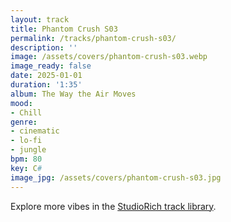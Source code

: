 ```yaml
---
layout: track
title: Phantom Crush S03
permalink: /tracks/phantom-crush-s03/
description: ''
image: /assets/covers/phantom-crush-s03.webp
image_ready: false
date: 2025-01-01
duration: '1:35'
album: The Way the Air Moves
mood:
- Chill
genre:
- cinematic
- lo-fi
- jungle
bpm: 80
key: C#
image_jpg: /assets/covers/phantom-crush-s03.jpg
---
```


Explore more vibes in the [StudioRich track library](/tracks/).
